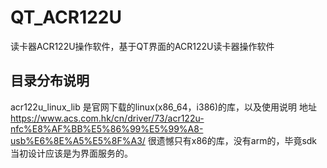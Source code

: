 # QT_ACR122U
读卡器ACR122U操作软件，基于QT界面的ACR122U读卡器操作软件

## 目录分布说明
 acr122u_linux_lib 是官网下载的linux(x86_64，i386)的库，以及使用说明 地址 
 https://www.acs.com.hk/cn/driver/73/acr122u-nfc%E8%AF%BB%E5%86%99%E5%99%A8-usb%E6%8E%A5%E5%8F%A3/
 很遗憾只有x86的库，没有arm的，毕竟sdk当初设计应该是为界面服务的。